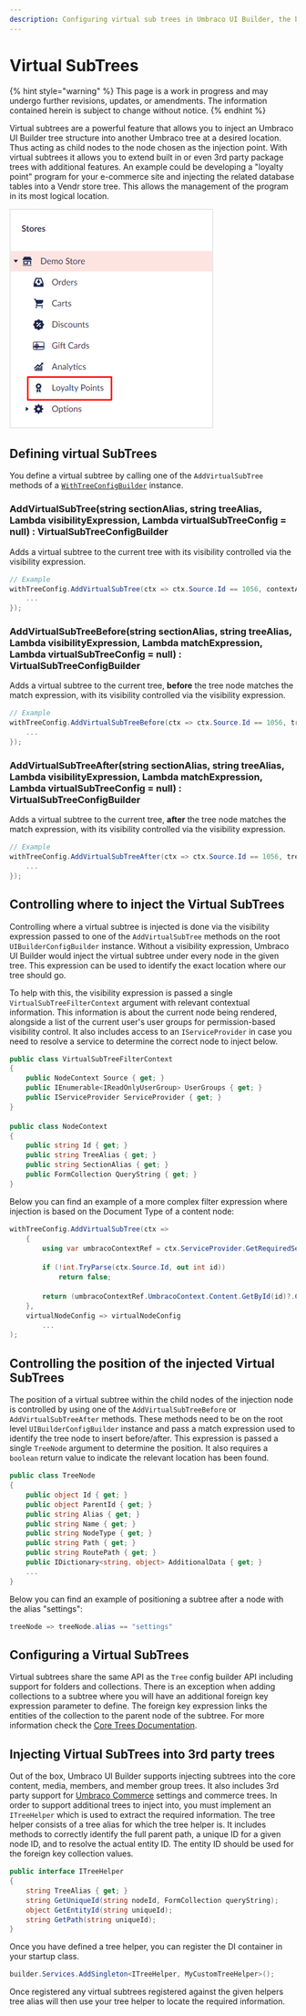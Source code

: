 ```yaml
---
description: Configuring virtual sub trees in Umbraco UI Builder, the backoffice UI builder for Umbraco.
---
```


# Virtual SubTrees

{% hint style="warning" %}
This page is a work in progress and may undergo further revisions, updates, or amendments. The information contained herein is subject to change without notice.
{% endhint %}

Virtual subtrees are a powerful feature that allows you to inject an Umbraco UI Builder tree structure into another Umbraco tree at a desired location. Thus acting as child nodes to the node chosen as the injection point. With virtual subtrees it allows you to extend built in or even 3rd party package trees with additional features. An example could be developing a "loyalty point" program for your e-commerce site and injecting the related database tables into a Vendr store tree. This allows the management of the program in its most logical location.

![Example virtual sub tree injected into a Vendr store tree](../images/virtual-sub-tree.png)

## Defining virtual SubTrees

You define a virtual subtree by calling one of the `AddVirtualSubTree` methods of a [`WithTreeConfigBuilder`](../areas/trees.md#extending-an-existing-tree) instance.

### **AddVirtualSubTree(string sectionAlias, string treeAlias, Lambda visibilityExpression, Lambda virtualSubTreeConfig = null) : VirtualSubTreeConfigBuilder**

Adds a virtual subtree to the current tree with its visibility controlled via the visibility expression.

````csharp
// Example
withTreeConfig.AddVirtualSubTree(ctx => ctx.Source.Id == 1056, contextAppConfig => {
    ...
});
````

### **AddVirtualSubTreeBefore(string sectionAlias, string treeAlias, Lambda visibilityExpression, Lambda matchExpression, Lambda virtualSubTreeConfig = null) : VirtualSubTreeConfigBuilder**

Adds a virtual subtree to the current tree, **before** the tree node matches the match expression, with its visibility controlled via the visibility expression.

````csharp
// Example
withTreeConfig.AddVirtualSubTreeBefore(ctx => ctx.Source.Id == 1056, treeNode => treeNode.Name == "Settings", contextAppConfig => {
    ...
});
````

### **AddVirtualSubTreeAfter(string sectionAlias, string treeAlias, Lambda visibilityExpression, Lambda matchExpression, Lambda virtualSubTreeConfig = null) : VirtualSubTreeConfigBuilder**

Adds a virtual subtree to the current tree, **after** the tree node matches the match expression, with its visibility controlled via the visibility expression.

````csharp
// Example
withTreeConfig.AddVirtualSubTreeAfter(ctx => ctx.Source.Id == 1056, treeNode => treeNode.Name == "Settings", contextAppConfig => {
    ...
});
````

## Controlling where to inject the Virtual SubTrees

Controlling where a virtual subtree is injected is done via the visibility expression passed to one of the `AddVirtualSubTree` methods on the root `UIBuilderConfigBuilder` instance. Without a visibility expression, Umbraco UI Builder would inject the virtual subtree under every node in the given tree. This expression can be used to identify the exact location where our tree should go.

To help with this, the visibility expression is passed a single `VirtualSubTreeFilterContext` argument with relevant contextual information. This information is about the current node being rendered, alongside a list of the current user's user groups for permission-based visibility control. It also includes access to an `IServiceProvider` in case you need to resolve a service to determine the correct node to inject below.

````csharp
public class VirtualSubTreeFilterContext
{
    public NodeContext Source { get; }
    public IEnumerable<IReadOnlyUserGroup> UserGroups { get; }
    public IServiceProvider ServiceProvider { get; }
}

public class NodeContext
{
    public string Id { get; }
    public string TreeAlias { get; }
    public string SectionAlias { get; }
    public FormCollection QueryString { get; }
}
````

Below you can find an example of a more complex filter expression where injection is based on the Document Type of a content node:

````csharp
withTreeConfig.AddVirtualSubTree(ctx =>
    {
        using var umbracoContextRef = ctx.ServiceProvider.GetRequiredService<IUmbracoContextFactory>().EnsureUmbracoContext();

        if (!int.TryParse(ctx.Source.Id, out int id))
            return false;

        return (umbracoContextRef.UmbracoContext.Content.GetById(id)?.ContentType.Alias ?? "") == "textPage";
    },
    virtualNodeConfig => virtualNodeConfig
        ...
);
````

## Controlling the position of the injected Virtual SubTrees

The position of a virtual subtree within the child nodes of the injection node is controlled by using one of the  `AddVirtualSubTreeBefore` or `AddVirtualSubTreeAfter` methods. These methods need to be on the root level `UIBuilderConfigBuilder` instance and pass a match expression used to identify the tree node to insert before/after. This expression is passed a single `TreeNode` argument to determine the position. It also requires a `boolean` return value to indicate the relevant location has been found.

````csharp
public class TreeNode
{
    public object Id { get; }
    public object ParentId { get; }
    public string Alias { get; }
    public string Name { get; }
    public string NodeType { get; }
    public string Path { get; }
    public string RoutePath { get; }
    public IDictionary<string, object> AdditionalData { get; }
    ...
}
````

Below you can find an example of positioning a subtree after a node with the alias "settings":

````csharp
treeNode => treeNode.alias == "settings"
````

## Configuring a Virtual SubTrees

Virtual subtrees share the same API as the `Tree` config builder API including support for folders and collections. There is an exception when adding collections to a subtree where you will have an additional foreign key expression parameter to define. The foreign key expression links the entities of the collection to the parent node of the subtree. For more information check the [Core Trees Documentation](../areas/trees.md).

## Injecting Virtual SubTrees into 3rd party trees

Out of the box, Umbraco UI Builder supports injecting subtrees into the core content, media, members, and member group trees. It also includes 3rd party support for [Umbraco Commerce](../../umbraco-commerce/README.md) settings and commerce trees. In order to support additional trees to inject into, you must implement an `ITreeHelper` which is used to extract the required information. The tree helper consists of a tree alias for which the tree helper is. It includes methods to correctly identify the full parent path, a unique ID for a given node ID, and to resolve the actual entity ID. The entity ID should be used for the foreign key collection values.

````csharp
public interface ITreeHelper
{
    string TreeAlias { get; }
    string GetUniqueId(string nodeId, FormCollection queryString);
    object GetEntityId(string uniqueId);
    string GetPath(string uniqueId);
}
````

Once you have defined a tree helper, you can register the DI container in your startup class.

````csharp
builder.Services.AddSingleton<ITreeHelper, MyCustomTreeHelper>();
````

Once registered any virtual subtrees registered against the given helpers tree alias will then use your tree helper to locate the required information.
